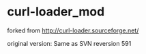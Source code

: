 # curl-loader_mod
forked from http://curl-loader.sourceforge.net/

original version: Same as SVN reversion 591
